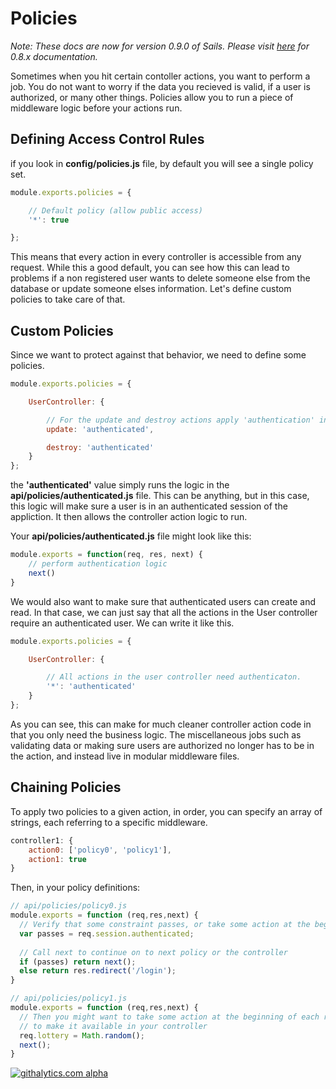 # Policies
_Note: These docs are now for version 0.9.0 of Sails.  Please visit [here](08x.sailsjs.org) for 0.8.x documentation._

Sometimes when you hit certain contoller actions, you want to perform a job. You do not want to
worry if the data you recieved is valid, if a user is authorized, or many other things. Policies
allow you to run a piece of middleware logic before your actions run. 

## Defining Access Control Rules
if you look in **config/policies.js** file, by default you will see a single policy set.

```javascript
module.exports.policies = {

	// Default policy (allow public access)
	'*': true

};
```

This means that every action in every controller is accessible from any request.
While this a good default, you can see how this can lead to problems if a non registered user wants
to delete someone else from the database or update someone elses information. Let's define custom
policies to take care of that.

## Custom Policies

Since we want to protect against that behavior, we need to define some policies.

```javascript
module.exports.policies = {

	UserController: {

		// For the update and destroy actions apply 'authentication' instead
		update: 'authenticated',

		destroy: 'authenticated'
	}
};
```

the **'authenticated'** value simply runs the logic in the **api/policies/authenticated.js** file.
This can be anything, but in this case, this logic will make sure a user is in an authenticated
session of the appliction. It then allows the controller action logic to run. 

Your **api/policies/authenticated.js** file might look like this:

```js
module.exports = function(req, res, next) {
    // perform authentication logic
    next()
}
```

We would also want to make sure that authenticated users can create and read. In that case, we can
just say that all the actions in the User controller require an authenticated user. We can write it
like this.

```javascript
module.exports.policies = {

	UserController: {

		// All actions in the user controller need authenticaton.
		'*': 'authenticated'
	}
};
```

As you can see, this can make for much cleaner controller action code in that you only need the
business logic. The miscellaneous jobs such as validating data or making sure users are authorized
no longer has to be in the action, and instead live in modular middleware files. 

## Chaining Policies

To apply two policies to a given action, in order, you can specify an array of strings, each referring to a specific middleware. 

```javascript
controller1: {
    action0: ['policy0', 'policy1'],
    action1: true
}
```

Then, in your policy definitions:
```javascript
// api/policies/policy0.js
module.exports = function (req,res,next) {
  // Verify that some constraint passes, or take some action at the beginning of each request
  var passes = req.session.authenticated;
 
  // Call next to continue on to next policy or the controller
  if (passes) return next();
  else return res.redirect('/login');
}
```

```javascript
// api/policies/policy1.js
module.exports = function (req,res,next) {
  // Then you might want to take some action at the beginning of each request
  // to make it available in your controller
  req.lottery = Math.random();
  next();
}
```

[![githalytics.com alpha](https://cruel-carlota.pagodabox.com/8acf2fc2ca0aca8a3018e355ad776ed7 "githalytics.com")](http://githalytics.com/balderdashy/sails/wiki/policies)